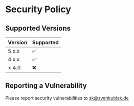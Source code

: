 # Security Policy

## Supported Versions

| Version | Supported          |
| ------- | ------------------ |
| 5.x.x   | :white_check_mark: |
| 4.x.x   | :white_check_mark: |
| < 4.0   | :x:                |

## Reporting a Vulnerability

Please report security vulnerabilities to sk@svenkubiak.de
